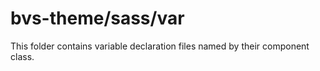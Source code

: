 # bvs-theme/sass/var

This folder contains variable declaration files named by their component class.
